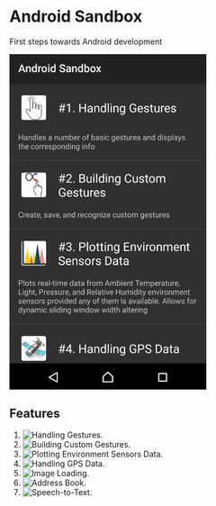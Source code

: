 # Android Sandbox
First steps towards Android development

<a href="app/src/main/java/androidsandbox/org/webyneter/app"><img alt="Android Sandbox application screenshot" src="[screenshots]/Android Sandbox.jpg" width="350" align="center"></a>

## Features
1. ![Handling Gestures](app/src/main/java/androidsandbox/org/webyneter/app/features/feature1).
2. ![Building Custom Gestures](app/src/main/java/androidsandbox/org/webyneter/app/features/feature2).
3. ![Plotting Environment Sensors Data](app/src/main/java/androidsandbox/org/webyneter/app/features/feature3).
4. ![Handling GPS Data](app/src/main/java/androidsandbox/org/webyneter/app/features/feature4).
5. ![Image Loading](app/src/main/java/androidsandbox/org/webyneter/app/features/feature5).
6. ![Address Book](app/src/main/java/androidsandbox/org/webyneter/app/features/feature6).
7. ![Speech-to-Text](app/src/main/java/androidsandbox/org/webyneter/app/features/feature7).
